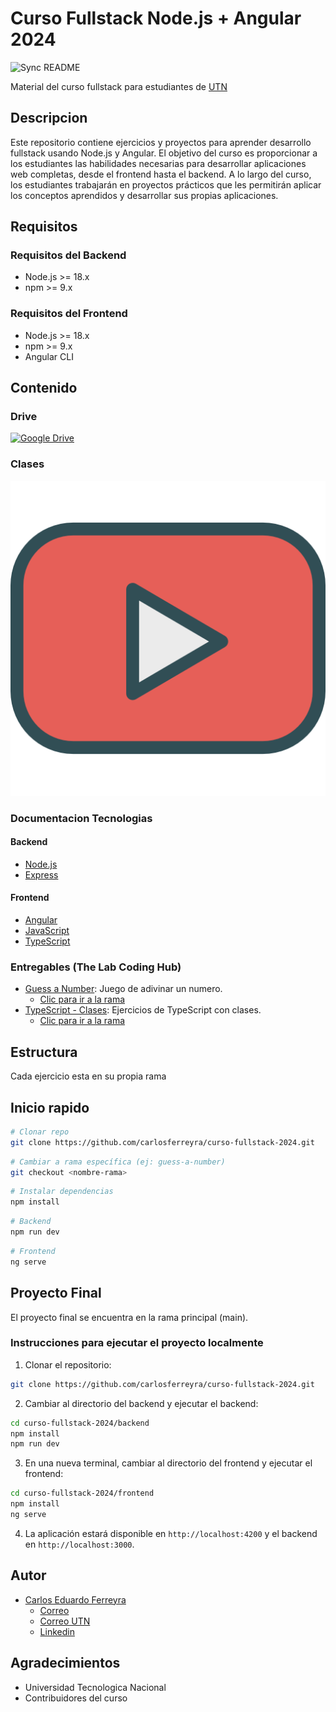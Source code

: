 # Curso Fullstack Node.js + Angular 2024

![Sync README](https://github.com/carlosferreyra/curso-fullstack-2024/actions/workflows/readme-sync.yml/badge.svg)

Material del curso fullstack para estudiantes de [UTN](https://www.utn.edu.ar/es/)

## Descripcion

Este repositorio contiene ejercicios y proyectos para aprender desarrollo fullstack usando Node.js y Angular. El objetivo del curso es proporcionar a los estudiantes las habilidades necesarias para desarrollar aplicaciones web completas, desde el frontend hasta el backend. A lo largo del curso, los estudiantes trabajarán en proyectos prácticos que les permitirán aplicar los conceptos aprendidos y desarrollar sus propias aplicaciones.

## Requisitos

### Requisitos del Backend

- Node.js >= 18.x
- npm >= 9.x

### Requisitos del Frontend

- Node.js >= 18.x
- npm >= 9.x
- Angular CLI

## Contenido

### Drive

[![Google Drive](https://github.com/user-attachments/assets/1fab7088-96df-4901-be58-1ce029538951)](https://drive.google.com/drive/folders/1_2dIAe9Bnot5SzJw9RMpVYvi0R4xX6iZ?usp=sharing)

### Clases

<!-- add link to playlist and use image-1.png for the image -->
[![Clases](./image-1.png)](https://www.youtube.com/playlist?list=PLxvuVQxok4aIdhNFrEXDK0BQn2JTbWIBK)

### Documentacion Tecnologias

#### Backend

- [Node.js](https://nodejs.org/es/)
- [Express](https://expressjs.com/es/)

#### Frontend

- [Angular](https://angular.dev/)
- [JavaScript](https://developer.mozilla.org/es/docs/Web/JavaScript)
- [TypeScript](https://www.typescriptlang.org/)

### Entregables (The Lab Coding Hub)

- [Guess a Number][guessNumberGuide]: Juego de adivinar un numero.
    - [Clic para ir a la rama](https://github.com/carlosferreyra/curso-fullstack-2024/tree/guess-a-number)
- [TypeScript - Clases][TypeScriptClases]: Ejercicios de TypeScript con clases.
    - [Clic para ir a la rama](https://github.com/carlosferreyra/curso-fullstack-2024/tree/typescript-classes)

## Estructura

Cada ejercicio esta en su propia rama

## Inicio rapido

```bash
# Clonar repo
git clone https://github.com/carlosferreyra/curso-fullstack-2024.git
```
```bash
# Cambiar a rama específica (ej: guess-a-number)
git checkout <nombre-rama> 
```
```bash
# Instalar dependencias
npm install
```
```bash
# Backend
npm run dev
```
```bash
# Frontend 
ng serve
```

## Proyecto Final

El proyecto final se encuentra en la rama principal (main).

### Instrucciones para ejecutar el proyecto localmente

1. Clonar el repositorio:

```bash
git clone https://github.com/carlosferreyra/curso-fullstack-2024.git
```

2. Cambiar al directorio del backend y ejecutar el backend:

```bash
cd curso-fullstack-2024/backend
npm install
npm run dev
```

3. En una nueva terminal, cambiar al directorio del frontend y ejecutar el frontend:

```bash
cd curso-fullstack-2024/frontend
npm install
ng serve
```

4. La aplicación estará disponible en `http://localhost:4200` y el backend en `http://localhost:3000`.

## Autor

 - [Carlos Eduardo Ferreyra](https://github.com/carlosferreyra)
    - [Correo](mailto:eduferreyraok@gmail.com)
    - [Correo UTN](mailto:jadu_015@ca.frre.utn.edu.ar)
    - [Linkedin](https://www.linkedin.com/in/eduferreyraok/)


## Agradecimientos

- Universidad Tecnologica Nacional
- Contribuidores del curso

[guessNumberGuide]: https://drive.google.com/file/d/1QToGZQaGsppiHQCbfm1taTABS9UHaEQy/view
[TypeScriptClases]: https://drive.google.com/file/d/1FQDxCgJ0FWXM5sUh2B2sCSY4DnABUAGC/view?
